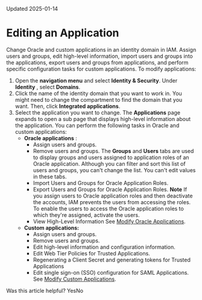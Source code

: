 Updated 2025-01-14
# Editing an Application
Change Oracle and custom applications in an identity domain in IAM. Assign users and groups, edit high-level information, import users and groups into the applications, export users and groups from applications, and perform specific configuration tasks for custom applications.
To modify applications:
  1. Open the **navigation menu** and select **Identity & Security**. Under **Identity** , select **Domains**. 
  2. Click the name of the identity domain that you want to work in. You might need to change the compartment to find the domain that you want. Then, click **Integrated applications**. 
  3. Select the application you want to change. The **Applications** page expands to open a sub page that displays high-level information about the application.
You can perform the following tasks in Oracle and custom applications:
     * **Oracle applications** :
       * Assign users and groups.
       * Remove users and groups.
The **Groups** and **Users** tabs are used to display groups and users assigned to application roles of an Oracle application. Although you can filter and sort this list of users and groups, you can't change the list. You can't edit values in these tabs.
       * Import Users and Groups for Oracle Application Roles.
       * Export Users and Groups for Oracle Application Roles.
**Note** If you assign users to Oracle application roles and then deactivate the accounts, IAM prevents the users from accessing the roles. To enable the users to access the Oracle application roles to which they're assigned, activate the users.
       * View High-Level Information
See [Modify Oracle Applications](https://docs.oracle.com/en-us/iaas/Content/Identity/applications/modify-oracle-applications.htm#modify-oracle-applications "You can assign and remove users and groups to Oracle Applications, and import and export users and groups for Oracle Application Roles. You can view the high-level information but can't edit any of the values in Oracle Applications.").
     * **Custom applications:**
       * Assign users and groups.
       * Remove users and groups.
       * Edit high-level information and configuration information.
       * Edit Web Tier Policies for Trusted Applications.
       * Regenerating a Client Secret and generating tokens for Trusted Applications
       * Edit single sign-on (SSO) configuration for SAML Applications.
See [Modify Custom Applications](https://docs.oracle.com/en-us/iaas/Content/Identity/applications/modify-custom-applications.htm#modify-custom-applications "You can assign and remove users and edit high-level information in custom applications.").


Was this article helpful?
YesNo

